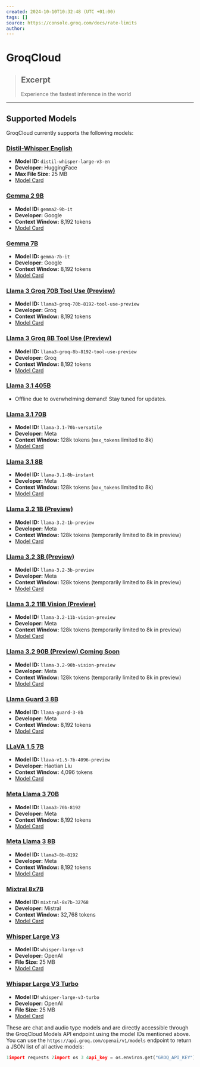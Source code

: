 ```yaml
---
created: 2024-10-10T10:32:48 (UTC +01:00)
tags: []
source: https://console.groq.com/docs/rate-limits
author: 
---
```


# GroqCloud

> ## Excerpt
> Experience the fastest inference in the world

---
## Supported Models

GroqCloud currently supports the following models:

### [Distil-Whisper English](https://console.groq.com/docs/rate-limits#distilwhisper-english)

-   **Model ID:** `distil-whisper-large-v3-en`
-   **Developer:** HuggingFace
-   **Max File Size:** 25 MB
-   [Model Card](https://huggingface.co/distil-whisper/distil-large-v3)

### [Gemma 2 9B](https://console.groq.com/docs/rate-limits#gemma-2-9b)

-   **Model ID:** `gemma2-9b-it`
-   **Developer:** Google
-   **Context Window:** 8,192 tokens
-   [Model Card](https://huggingface.co/google/gemma-2-9b-it)

### [Gemma 7B](https://console.groq.com/docs/rate-limits#gemma-7b)

-   **Model ID:** `gemma-7b-it`
-   **Developer:** Google
-   **Context Window:** 8,192 tokens
-   [Model Card](https://huggingface.co/google/gemma-1.1-7b-it)

### [Llama 3 Groq 70B Tool Use (Preview)](https://console.groq.com/docs/rate-limits#llama-3-groq-70b-tool-use-preview)

-   **Model ID:** `llama3-groq-70b-8192-tool-use-preview`
-   **Developer:** Groq
-   **Context Window:** 8,192 tokens
-   [Model Card](https://huggingface.co/Groq/Llama-3-Groq-70B-Tool-Use)

### [Llama 3 Groq 8B Tool Use (Preview)](https://console.groq.com/docs/rate-limits#llama-3-groq-8b-tool-use-preview)

-   **Model ID:** `llama3-groq-8b-8192-tool-use-preview`
-   **Developer:** Groq
-   **Context Window:** 8,192 tokens
-   [Model Card](https://huggingface.co/Groq/Llama-3-Groq-8B-Tool-Use)

### [Llama 3.1 405B](https://console.groq.com/docs/rate-limits#llama-31-405b)

-   Offline due to overwhelming demand! Stay tuned for updates.

### [Llama 3.1 70B](https://console.groq.com/docs/rate-limits#llama-31-70b)

-   **Model ID:** `llama-3.1-70b-versatile`
-   **Developer:** Meta
-   **Context Window:** 128k tokens (`max_tokens` limited to 8k)
-   [Model Card](https://github.com/meta-llama/llama-models/blob/main/models/llama3_1/MODEL_CARD.md)

### [Llama 3.1 8B](https://console.groq.com/docs/rate-limits#llama-31-8b)

-   **Model ID:** `llama-3.1-8b-instant`
-   **Developer:** Meta
-   **Context Window:** 128k tokens (`max_tokens` limited to 8k)
-   [Model Card](https://github.com/meta-llama/llama-models/blob/main/models/llama3_1/MODEL_CARD.md)

### [Llama 3.2 1B (Preview)](https://console.groq.com/docs/rate-limits#llama-32-1b-preview)

-   **Model ID:** `llama-3.2-1b-preview`
-   **Developer:** Meta
-   **Context Window:** 128k tokens (temporarily limited to 8k in preview)
-   [Model Card](https://huggingface.co/meta-llama/Llama-3.2-1B)

### [Llama 3.2 3B (Preview)](https://console.groq.com/docs/rate-limits#llama-32-3b-preview)

-   **Model ID:** `llama-3.2-3b-preview`
-   **Developer:** Meta
-   **Context Window:** 128k tokens (temporarily limited to 8k in preview)
-   [Model Card](https://huggingface.co/meta-llama/Llama-3.2-3B)

### [Llama 3.2 11B Vision (Preview)](https://console.groq.com/docs/rate-limits#llama-32-11b-vision-preview)

-   **Model ID:** `llama-3.2-11b-vision-preview`
-   **Developer:** Meta
-   **Context Window:** 128k tokens (temporarily limited to 8k in preview)
-   [Model Card](https://huggingface.co/meta-llama/Llama-3.2-11B-Vision)

### [Llama 3.2 90B (Preview) **Coming Soon**](https://console.groq.com/docs/rate-limits#llama-32-90b-preview-object-object)

-   **Model ID:** `llama-3.2-90b-vision-preview`
-   **Developer:** Meta
-   **Context Window:** 128k tokens (temporarily limited to 8k in preview)
-   [Model Card](https://huggingface.co/meta-llama/Llama-3.2-90B-Vision)

### [Llama Guard 3 8B](https://console.groq.com/docs/rate-limits#llama-guard-3-8b)

-   **Model ID:** `llama-guard-3-8b`
-   **Developer:** Meta
-   **Context Window:** 8,192 tokens
-   [Model Card](https://huggingface.co/meta-llama/Llama-Guard-3-8B)

### [LLaVA 1.5 7B](https://console.groq.com/docs/rate-limits#llava-15-7b)

-   **Model ID:** `llava-v1.5-7b-4096-preview`
-   **Developer:** Haotian Liu
-   **Context Window:** 4,096 tokens
-   [Model Card](https://huggingface.co/liuhaotian/llava-v1.5-7b)

### [Meta Llama 3 70B](https://console.groq.com/docs/rate-limits#meta-llama-3-70b)

-   **Model ID:** `llama3-70b-8192`
-   **Developer:** Meta
-   **Context Window:** 8,192 tokens
-   [Model Card](https://huggingface.co/meta-llama/Meta-Llama-3-70B-Instruct)

### [Meta Llama 3 8B](https://console.groq.com/docs/rate-limits#meta-llama-3-8b)

-   **Model ID:** `llama3-8b-8192`
-   **Developer:** Meta
-   **Context Window:** 8,192 tokens
-   [Model Card](https://huggingface.co/meta-llama/Meta-Llama-3-8B-Instruct)

### [Mixtral 8x7B](https://console.groq.com/docs/rate-limits#mixtral-8x7b)

-   **Model ID:** `mixtral-8x7b-32768`
-   **Developer:** Mistral
-   **Context Window:** 32,768 tokens
-   [Model Card](https://huggingface.co/mistralai/Mixtral-8x7B-Instruct-v0.1)

### [Whisper Large V3](https://console.groq.com/docs/rate-limits#whisper-large-v3)

-   **Model ID:** `whisper-large-v3`
-   **Developer:** OpenAI
-   **File Size:** 25 MB
-   [Model Card](https://huggingface.co/openai/whisper-large-v3)

### [Whisper Large V3 Turbo](https://console.groq.com/docs/rate-limits#whisper-large-v3-turbo)

-   **Model ID:** `whisper-large-v3-turbo`
-   **Developer:** OpenAI
-   **File Size:** 25 MB
-   [Model Card](https://huggingface.co/openai/whisper-large-v3-turbo)

These are chat and audio type models and are directly accessible through the GroqCloud Models API endpoint using the model IDs mentioned above. You can use the `https://api.groq.com/openai/v1/models` endpoint to return a JSON list of all active models:

  

  

```py
1import requests 2import os 3 4api_key = os.environ.get("GROQ_API_KEY") 5url = "https://api.groq.com/openai/v1/models" 6 7headers = { 8 "Authorization": f"Bearer {api_key}", 9 "Content-Type": "application/json" 10} 11 12response = requests.get(url, headers=headers) 13 14print(response.json())
```
